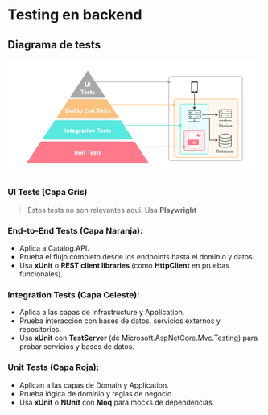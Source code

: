 # Testing en backend

## Diagrama de tests

![Piramide de tests](tests_levels.png)

### UI Tests (Capa Gris)
> Estos tests no son relevantes aquí.
> Usa **Playwright**

### End-to-End Tests (Capa Naranja):
* Aplica a Catalog.API. 
* Prueba el flujo completo desde los endpoints hasta el dominio y datos.
* Usa **xUnit** o **REST client libraries** (como **HttpClient** en pruebas funcionales).

### Integration Tests (Capa Celeste):
* Aplica a las capas de Infrastructure y Application.
* Prueba interacción con bases de datos, servicios externos y repositorios.
* Usa **xUnit** con **TestServer** (de Microsoft.AspNetCore.Mvc.Testing) para probar servicios y bases de datos.

### Unit Tests (Capa Roja):
* Aplican a las capas de Domain y Application.
* Prueba lógica de dominio y reglas de negocio.
* Usa **xUnit** o **NUnit** con **Moq** para mocks de dependencias.